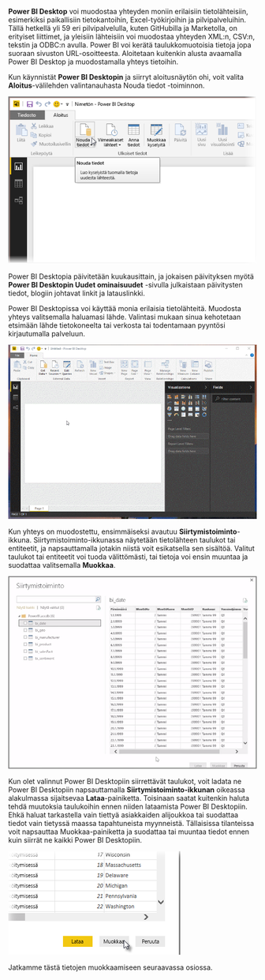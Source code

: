 **Power BI Desktop** voi muodostaa yhteyden moniin erilaisiin tietolähteisiin, esimerkiksi paikallisiin tietokantoihin, Excel-työkirjoihin ja pilvipalveluihin. Tällä hetkellä yli 59 eri pilvipalvelulla, kuten GitHubilla ja Marketolla, on erityiset liittimet, ja yleisiin lähteisiin voi muodostaa yhteyden XML:n, CSV:n, tekstin ja ODBC:n avulla. Power BI voi kerätä taulukkomuotoisia tietoja jopa suoraan sivuston URL-osoitteesta. Aloitetaan kuitenkin alusta avaamalla Power BI Desktop ja muodostamalla yhteys tietoihin.

Kun käynnistät **Power BI Desktopin** ja siirryt aloitusnäytön ohi, voit valita **Aloitus**-välilehden valintanauhasta Nouda tiedot -toiminnon.

![](media/1-2-connect-to-data-sources-in-power-bi-desktop/1-2_1.png)

Power BI Desktopia päivitetään kuukausittain, ja jokaisen päivityksen myötä **Power BI Desktopin Uudet ominaisuudet** -sivulla julkaistaan päivitysten tiedot, blogiin johtavat linkit ja latauslinkki.

Power BI Desktopissa voi käyttää monia erilaisia tietolähteitä. Muodosta yhteys valitsemalla haluamasi lähde. Valintasi mukaan sinua kehotetaan etsimään lähde tietokoneelta tai verkosta tai todentamaan pyyntösi kirjautumalla palveluun.

![](media/1-2-connect-to-data-sources-in-power-bi-desktop/1-2_2.gif)

Kun yhteys on muodostettu, ensimmäiseksi avautuu **Siirtymistoiminto**-ikkuna. Siirtymistoiminto-ikkunassa näytetään tietolähteen taulukot tai entiteetit, ja napsauttamalla jotakin niistä voit esikatsella sen sisältöä. Valitut taulukot tai entiteetit voi tuoda välittömästi, tai tietoja voi ensin muuntaa ja suodattaa valitsemalla **Muokkaa**.

![](media/1-2-connect-to-data-sources-in-power-bi-desktop/1-2_3.png)

Kun olet valinnut Power BI Desktopiin siirrettävät taulukot, voit ladata ne Power BI Desktopiin napsauttamalla **Siirtymistoiminto-ikkunan** oikeassa alakulmassa sijaitsevaa **Lataa**-painiketta. Toisinaan saatat kuitenkin haluta tehdä muutoksia taulukoihin ennen niiden lataamista Power BI Desktopiin. Ehkä haluat tarkastella vain tiettyä asiakkaiden alijoukkoa tai suodattaa tiedot vain tietyssä maassa tapahtuneista myynneistä. Tällaisissa tilanteissa voit napsauttaa Muokkaa-painiketta ja suodattaa tai muuntaa tiedot ennen kuin siirrät ne kaikki Power BI Desktopiin.

![](media/1-2-connect-to-data-sources-in-power-bi-desktop/1-2_4.png)

Jatkamme tästä tietojen muokkaamiseen seuraavassa osiossa.

